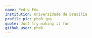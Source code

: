 ```yaml
---
name: Pedro Féo
institution: Universidade de Brasília
profile_pic: phe0.jpg
quote: Just try making it fun
github_user: phe0
---
```

